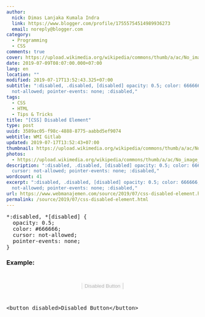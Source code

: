 ```yaml
---
author:
  nick: Dimas Lanjaka Kumala Indra
  link: https://www.blogger.com/profile/17555754514989936273
  email: noreply@blogger.com
category:
  - Programming
  - CSS
comments: true
cover: https://upload.wikimedia.org/wikipedia/commons/thumb/a/ac/No_image_available.svg/2048px-No_image_available.svg.png
date: 2019-07-09T08:07:00.000+07:00
lang: en
location: ""
modified: 2019-07-17T13:52:43.325+07:00
subtitle: ":disabled, .disabled, [disabled] opacity: 0.5; color: 666666; cursor:
  not-allowed; pointer-events: none; :disabled,"
tags:
  - CSS
  - HTML
  - Tips & Tricks
title: "[CSS] Disabled Element"
type: post
uuid: 3589ac05-f98c-4888-8775-aabbd5ef9074
webtitle: WMI Gitlab
updated: 2019-07-17T13:52:43+07:00
thumbnail: https://upload.wikimedia.org/wikipedia/commons/thumb/a/ac/No_image_available.svg/2048px-No_image_available.svg.png
photos:
  - https://upload.wikimedia.org/wikipedia/commons/thumb/a/ac/No_image_available.svg/2048px-No_image_available.svg.png
description: ":disabled, .disabled, [disabled] opacity: 0.5; color: 666666;
  cursor: not-allowed; pointer-events: none; :disabled,"
wordcount: 41
excerpt: ":disabled, .disabled, [disabled] opacity: 0.5; color: 666666; cursor:
  not-allowed; pointer-events: none; :disabled,"
url: https://www.webmanajemen.com/source/2019/07/css-disabled-element.html
permalink: /source/2019/07/css-disabled-element.html
---
```


<div dir="ltr" style="text-align: left;" trbidi="on"><style>*:disabled, .disabled, *[disabled] {   opacity: 0.5;   color: #666666;   cursor: not-allowed;   pointer-events: none; } </style> <pre>*:disabled, *[disabled] {<br>  opacity: 0.5;<br>  color: #666666;<br>  cursor: not-allowed;<br>  pointer-events: none;<br>}<br></pre><h3>Example:</h3><center><button disabled="" style="margin:2em;border-top:1px;border-bottom:1px">Disabled Button</button></center><pre>&lt;button disabled&gt;Disabled Button&lt;/button&gt;</pre></div>